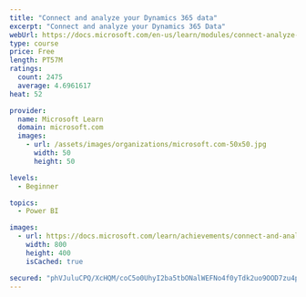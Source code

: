 ```yaml
---
title: "Connect and analyze your Dynamics 365 data​"
excerpt: "Connect and analyze your Dynamics 365 Data​"
webUrl: https://docs.microsoft.com/en-us/learn/modules/connect-analyze-dynamics-365-data/
type: course
price: Free
length: PT57M
ratings:
  count: 2475
  average: 4.6961617
heat: 52

provider:
  name: Microsoft Learn
  domain: microsoft.com
  images:
    - url: /assets/images/organizations/microsoft.com-50x50.jpg
      width: 50
      height: 50

levels:
  - Beginner

topics:
  - Power BI

images:
  - url: https://docs.microsoft.com/learn/achievements/connect-and-analyze-your-microsoft-dynamics-365-data-social.png
    width: 800
    height: 400
    isCached: true

secured: "phVJuluCPQ/XcHQM/coC5o0UhyI2ba5tbONalWEFNo4f0yTdk2uo9OOD7zu4poWkI4yuEFW2d8nImVOKRNT6YuLDfUXXIaEJN43M9PmDlsaz7CZGlQoCfy2fRG1QiPPL3iTCc34OjzSKSb+6B8n1DHUyqsA78pJuYZYK88Ug/UsaHn23R43ZqKwQIl0SZFVPsMCfLQj7n4LMni/SmCYlOvPY/NmVMWxTMniapjFGnyTZKLdjEjROrM7GeZaLD4jiilJUj0/By2AqhseGaGHIN4hlXQ7iPeWUYUYb1tarIi1lQpcgdWvWV0xi3THmy2vM2BPiPfX6SETDVzzrYkNv6DQsQHOTg/JetobJ/mR77ohLWipkmAhbcTEOopT6uBhbDNv6wp3OuCdjmC7D4rr/QkcXz5lIVmT96n8PvxKLrKY=;UwNSAuUjgYETNwMx3WeiKw=="
---
```


